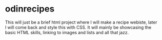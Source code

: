 # odinrecipes

This will just be a brief html project where I will make a recipe webiste, later I will come back and style this with CSS.
It will mainly be showcasing the basic HTML skills, linking to images and lists and all that jazz.
